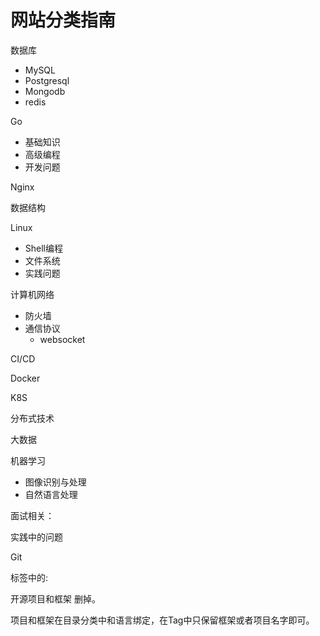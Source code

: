 # 网站分类指南

数据库

* MySQL
* Postgresql
* Mongodb
* redis

Go

* 基础知识
* 高级编程
* 开发问题



Nginx



数据结构



Linux

* Shell编程
* 文件系统
* 实践问题



计算机网络

* 防火墙
* 通信协议
	* websocket



CI/CD



Docker



K8S



分布式技术



大数据



机器学习

* 图像识别与处理
* 自然语言处理



面试相关：



实践中的问题



Git





标签中的:

开源项目和框架 删掉。

项目和框架在目录分类中和语言绑定，在Tag中只保留框架或者项目名字即可。